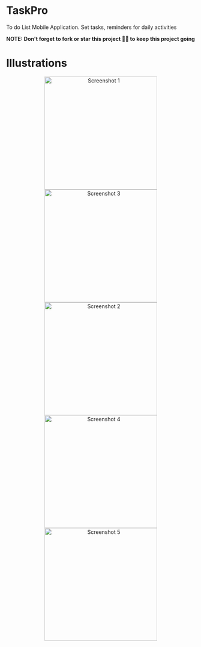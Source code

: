 # TaskPro
To do List Mobile Application. Set tasks, reminders for daily activities

<b>NOTE: Don't forget to fork or star this project 🙏😁 to keep this project going </b>

# Illustrations
<div align="center">
  <img src="https://github.com/e-ManueI/TaskPro/assets/19648538/b5fdf642-ed1e-4cad-b58d-745d374bfbd6" width="300" alt="Screenshot 1">
  <img src="https://github.com/e-ManueI/TaskPro/assets/19648538/0f98a1be-4580-410f-a4c0-7a1ff8ff5131" width="300" alt="Screenshot 3">
  <img src="https://github.com/e-ManueI/TaskPro/assets/19648538/6d17fa66-3043-4b8e-ae1d-a5c952627bcc" width="300" alt="Screenshot 2">
</div>

<div align="center">
  <img src="https://github.com/e-ManueI/TaskPro/assets/19648538/574444d0-625f-40b7-9321-143774d293fb" width="300" alt="Screenshot 4">
  <img src="https://github.com/e-ManueI/TaskPro/assets/19648538/4bfd26a2-d884-45bb-938f-da85d064c228" width="300" alt="Screenshot 5">
</div>


